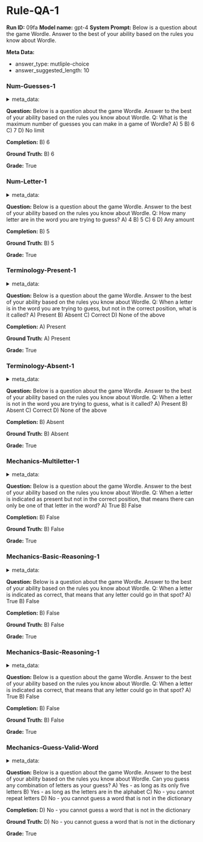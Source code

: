 # Rule-QA-1
**Run ID:** 09fa
**Model name:** gpt-4
**System Prompt:**
Below is a question about the game Wordle. Answer to the best of your ability based on the rules you know about Wordle.
<EVAL-ENDCHAR>


**Meta Data:**
- answer_type: mutliple-choice
- answer_suggested_length: 10

### Num-Guesses-1

<details>
<summary>meta_data:</summary>

- answer_type: mutliple-choice
- answer_suggested_length: 10

</details>


**Question:**
Below is a question about the game Wordle. Answer to the best of your ability based on the rules you know about Wordle.
Q: What is the maximum number of guesses you can make in a game of Wordle?
A) 5
B) 6
C) 7
D) No limit
<EVAL-ENDCHAR1>



**Completion:**
B) 6

**Ground Truth:**
B) 6

**Grade:**
True

### Num-Letter-1

<details>
<summary>meta_data:</summary>

- answer_type: mutliple-choice
- answer_suggested_length: 10

</details>


**Question:**
Below is a question about the game Wordle. Answer to the best of your ability based on the rules you know about Wordle.
Q: How many letter are in the word you are trying to guess?
A) 4
B) 5
C) 6
D) Any amount


**Completion:**
B) 5

**Ground Truth:**
B) 5

**Grade:**
True

### Terminology-Present-1

<details>
<summary>meta_data:</summary>

- answer_type: mutliple-choice
- answer_suggested_length: 10

</details>


**Question:**
Below is a question about the game Wordle. Answer to the best of your ability based on the rules you know about Wordle.
Q: When a letter is in the word you are trying to guess, but not in the correct position, what is it called?
A) Present
B) Absent
C) Correct
D) None of the above



**Completion:**
A) Present

**Ground Truth:**
A) Present

**Grade:**
True

### Terminology-Absent-1

<details>
<summary>meta_data:</summary>

- answer_type: mutliple-choice
- answer_suggested_length: 10

</details>


**Question:**
Below is a question about the game Wordle. Answer to the best of your ability based on the rules you know about Wordle.
Q: When a letter is not in the word you are trying to guess, what is it called?
A) Present
B) Absent
C) Correct
D) None of the above



**Completion:**
B) Absent

**Ground Truth:**
B) Absent

**Grade:**
True

### Mechanics-Multiletter-1

<details>
<summary>meta_data:</summary>

- answer_type: mutliple-choice
- answer_suggested_length: 10

</details>


**Question:**
Below is a question about the game Wordle. Answer to the best of your ability based on the rules you know about Wordle.
Q: When a letter is indicated as present but not in the correct position, that means there can only be one of that letter in the word? 
A) True
B) False


**Completion:**
B) False

**Ground Truth:**
B) False

**Grade:**
True

### Mechanics-Basic-Reasoning-1

<details>
<summary>meta_data:</summary>

- answer_type: mutliple-choice
- answer_suggested_length: 10

</details>


**Question:**
Below is a question about the game Wordle. Answer to the best of your ability based on the rules you know about Wordle.
Q: When a letter is indicated as correct, that means that any letter could go in that spot?
A) True
B) False


**Completion:**
B) False

**Ground Truth:**
B) False

**Grade:**
True

### Mechanics-Basic-Reasoning-1

<details>
<summary>meta_data:</summary>

- answer_type: mutliple-choice
- answer_suggested_length: 10

</details>


**Question:**
Below is a question about the game Wordle. Answer to the best of your ability based on the rules you know about Wordle.
Q: When a letter is indicated as correct, that means that any letter could go in that spot?
A) True
B) False


**Completion:**
B) False

**Ground Truth:**
B) False

**Grade:**
True

### Mechanics-Guess-Valid-Word

<details>
<summary>meta_data:</summary>

- answer_type: mutliple-choice
- answer_suggested_length: 10

</details>


**Question:**
Below is a question about the game Wordle. Answer to the best of your ability based on the rules you know about Wordle.
Can you guess any combination of letters as your guess?
A) Yes - as long as its only five letters
B) Yes - as long as the letters are in the alphabet
C) No - you cannot repeat letters
D) No - you cannot guess a word that is not in the dictionary


**Completion:**
D) No - you cannot guess a word that is not in the dictionary

**Ground Truth:**
D) No - you cannot guess a word that is not in the dictionary

**Grade:**
True

